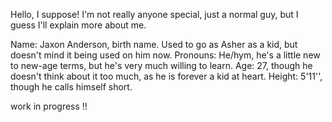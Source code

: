 Hello, I suppose! I'm not really anyone special, just a normal guy, but I guess I'll explain more about me.

Name: Jaxon Anderson, birth name. Used to go as Asher as a kid, but doesn't mind it being used on him now.
Pronouns: He/hym, he's a little new to new-age terms, but he's very much willing to learn.
Age: 27, though he doesn't think about it too much, as he is forever a kid at heart.
Height: 5'11'', though he calls himself short.

work in progress !!
